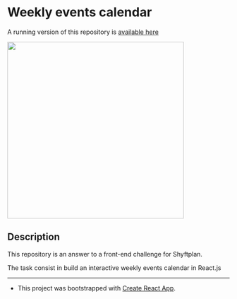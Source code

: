 # Weekly events calendar

A running version of this repository is [available here](http://carolinavallejo.x10.mx/test/weekly-events-calendar)

<img src="http://carolinavallejo.x10.mx/images/weeklyEvtsManager.gif" width="400">

## Description

This repository is an answer to a front-end challenge for Shyftplan.

The task consist in build an interactive weekly events calendar in React.js

---

* This project was bootstrapped with [Create React App](https://github.com/facebookincubator/create-react-app).